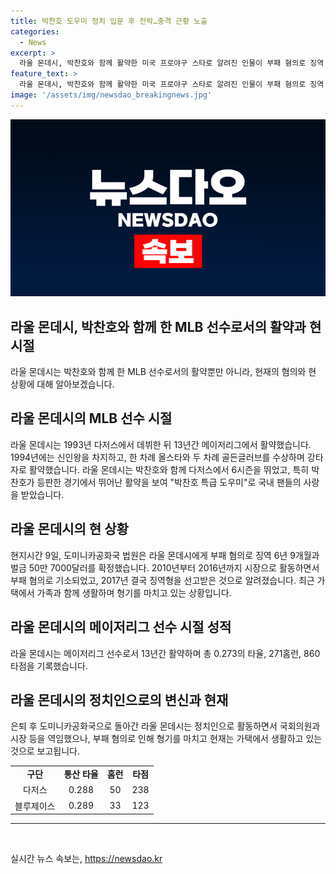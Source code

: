 ```yaml
---
title: 박찬호 도우미 정치 입문 후 전락…충격 근황 노출
categories:
  - News
excerpt: >
  라울 몬데시, 박찬호와 함께 활약한 미국 프로야구 스타로 알려진 인물이 부패 혐의로 징역 6년 9개월을 선고받았다. 1994년 신인왕을 차지한 몬데시는 앞서 박찬호가 등판한 경기에서 뛰어난 활약으로 박찬호 특급 도우미로 국내 팬들의 사랑을 받았다. 현재는 은퇴 후 자국에서 정치인으로 활동하다가 2017년 부패 혐의로 징역형을 받았고, 최근 6년간 가택 연금을 받아왔으며 이제 형기를 거의 다 채운 상태라고 한다.
feature_text: >
  라울 몬데시, 박찬호와 함께 활약한 미국 프로야구 스타로 알려진 인물이 부패 혐의로 징역 6년 9개월을 선고받았다. 1994년 신인왕을 차지한 몬데시는 앞서 박찬호가 등판한 경기에서 뛰어난 활약으로 박찬호 특급 도우미로 국내 팬들의 사랑을 받았다. 현재는 은퇴 후 자국에서 정치인으로 활동하다가 2017년 부패 혐의로 징역형을 받았고, 최근 6년간 가택 연금을 받아왔으며 이제 형기를 거의 다 채운 상태라고 한다.
image: '/assets/img/newsdao_breakingnews.jpg'
---
```


<p><img src="/assets/img/newsdao_breakingnews.jpg" alt="cryptoinkorea 속보" /></p>

<h2 data-ke-size="size26">라울 몬데시, 박찬호와 함께 한 MLB 선수로서의 활약과 현 시절</h2>

<p data-ke-size="size16">라울 몬데시는 박찬호와 함께 한 MLB 선수로서의 활약뿐만 아니라, 현재의 혐의와 현 상황에 대해 알아보겠습니다.</p>

<h2 data-ke-size="size26">라울 몬데시의 MLB 선수 시절</h2>

<p data-ke-size="size16">라울 몬데시는 1993년 다저스에서 데뷔한 뒤 13년간 메이저리그에서 활약했습니다. 1994년에는 신인왕을 차지하고, 한 차례 올스타와 두 차례 골든글러브를 수상하며 강타자로 활약했습니다. 라울 몬데시는 박찬호와 함께 다저스에서 6시즌을 뛰었고, 특히 박찬호가 등판한 경기에서 뛰어난 활약을 보여 "박찬호 특급 도우미"로 국내 팬들의 사랑을 받았습니다.</p>

<h2 data-ke-size="size26">라울 몬데시의 현 상황</h2>

<p data-ke-size="size16">현지시간 9일, 도미니카공화국 법원은 라울 몬데시에게 부패 혐의로 징역 6년 9개월과 벌금 50만 7000달러를 확정했습니다. 2010년부터 2016년까지 시장으로 활동하면서 부패 혐의로 기소되었고, 2017년 결국 징역형을 선고받은 것으로 알려졌습니다. 최근 가택에서 가족과 함께 생활하며 형기를 마치고 있는 상황입니다.</p>

<h2 data-ke-size="size26">라울 몬데시의 메이저리그 선수 시절 성적</h2>

<p data-ke-size="size16">라울 몬데시는 메이저리그 선수로서 13년간 활약하며 총 0.273의 타율, 271홈런, 860타점을 기록했습니다.</p>

<h2 data-ke-size="size26">라울 몬데시의 정치인으로의 변신과 현재</h2>

<p data-ke-size="size16">은퇴 후 도미니카공화국으로 돌아간 라울 몬데시는 정치인으로 활동하면서 국회의원과 시장 등을 역임했으나, 부패 혐의로 인해 형기를 마치고 현재는 가택에서 생활하고 있는 것으로 보고됩니다.</p>

<table>
    <tbody>
        <tr>
            <td style="text-align: center; height: 17px;"><b>구단</b></td>
            <td style="text-align: center; height: 17px;"><b>통산 타율</b></td>
            <td style="text-align: center; height: 17px;"><b>홈런</b></td>
            <td style="text-align: center; height: 17px;"><b>타점</b></td>
        </tr>
        <tr>
            <td style="text-align: center; height: 17px;">다저스</td>
            <td style="text-align: center; height: 17px;">0.288</td>
            <td style="text-align: center; height: 17px;">50</td>
            <td style="text-align: center; height: 17px;">238</td>
        </tr>
        <tr>
            <td style="text-align: center; height: 17px;">블루제이스</td>
            <td style="text-align: center; height: 17px;">0.289</td>
            <td style="text-align: center; height: 17px;">33</td>
            <td style="text-align: center; height: 17px;">123</td>
        </tr>
    </tbody>
</table>

<hr>

<p data-ke-size="size16">&nbsp;</p>
실시간 뉴스 속보는, <a href="https://newsdao.kr" rel="dofollow">https://newsdao.kr</a>


